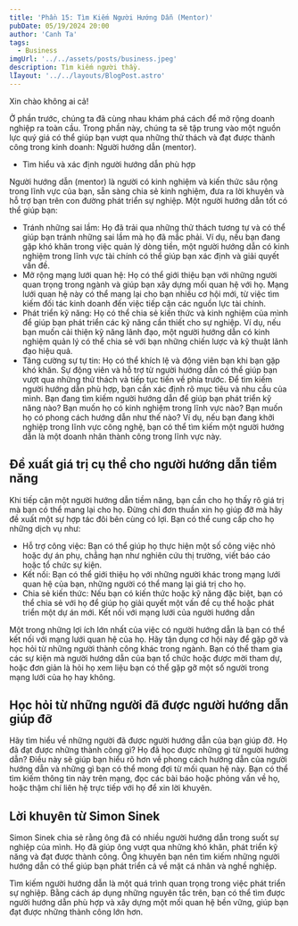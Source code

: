 ```yaml
---
title: 'Phần 15: Tìm Kiếm Người Hướng Dẫn (Mentor)'
pubDate: 05/19/2024 20:00
author: 'Canh Ta'
tags:
  - Business
imgUrl: '../../assets/posts/business.jpeg'
description: Tìm kiếm người thầy.
lÏayout: '../../layouts/BlogPost.astro'
---
```


Xin chào không ai cả!

Ở phần trước, chúng ta đã cùng nhau khám phá cách để mở rộng doanh nghiệp ra toàn cầu. Trong phần này, chúng ta sẽ tập trung vào một nguồn lực quý giá có thể giúp bạn vượt qua những thử thách và đạt được thành công trong kinh doanh: Người hướng dẫn (mentor).

- Tìm hiểu và xác định người hướng dẫn phù hợp

Người hướng dẫn (mentor) là người có kinh nghiệm và kiến thức sâu rộng trong lĩnh vực của bạn, sẵn sàng chia sẻ kinh nghiệm, đưa ra lời khuyên và hỗ trợ bạn trên con đường phát triển sự nghiệp. Một người hướng dẫn tốt có thể giúp bạn:

- Tránh những sai lầm: Họ đã trải qua những thử thách tương tự và có thể giúp bạn tránh những sai lầm mà họ đã mắc phải. Ví dụ, nếu bạn đang gặp khó khăn trong việc quản lý dòng tiền, một người hướng dẫn có kinh nghiệm trong lĩnh vực tài chính có thể giúp bạn xác định và giải quyết vấn đề.
- Mở rộng mạng lưới quan hệ: Họ có thể giới thiệu bạn với những người quan trọng trong ngành và giúp bạn xây dựng mối quan hệ với họ. Mạng lưới quan hệ này có thể mang lại cho bạn nhiều cơ hội mới, từ việc tìm kiếm đối tác kinh doanh đến việc tiếp cận các nguồn lực tài chính.
- Phát triển kỹ năng: Họ có thể chia sẻ kiến thức và kinh nghiệm của mình để giúp bạn phát triển các kỹ năng cần thiết cho sự nghiệp. Ví dụ, nếu bạn muốn cải thiện kỹ năng lãnh đạo, một người hướng dẫn có kinh nghiệm quản lý có thể chia sẻ với bạn những chiến lược và kỹ thuật lãnh đạo hiệu quả.
- Tăng cường sự tự tin: Họ có thể khích lệ và động viên bạn khi bạn gặp khó khăn. Sự động viên và hỗ trợ từ người hướng dẫn có thể giúp bạn vượt qua những thử thách và tiếp tục tiến về phía trước.
  Để tìm kiếm người hướng dẫn phù hợp, bạn cần xác định rõ mục tiêu và nhu cầu của mình. Bạn đang tìm kiếm người hướng dẫn để giúp bạn phát triển kỹ năng nào? Bạn muốn họ có kinh nghiệm trong lĩnh vực nào? Bạn muốn họ có phong cách hướng dẫn như thế nào? Ví dụ, nếu bạn đang khởi nghiệp trong lĩnh vực công nghệ, bạn có thể tìm kiếm một người hướng dẫn là một doanh nhân thành công trong lĩnh vực này.

## Đề xuất giá trị cụ thể cho người hướng dẫn tiềm năng

Khi tiếp cận một người hướng dẫn tiềm năng, bạn cần cho họ thấy rõ giá trị mà bạn có thể mang lại cho họ. Đừng chỉ đơn thuần xin họ giúp đỡ mà hãy đề xuất một sự hợp tác đôi bên cùng có lợi. Bạn có thể cung cấp cho họ những dịch vụ như:

- Hỗ trợ công việc: Bạn có thể giúp họ thực hiện một số công việc nhỏ hoặc dự án phụ, chẳng hạn như nghiên cứu thị trường, viết báo cáo hoặc tổ chức sự kiện.
- Kết nối: Bạn có thể giới thiệu họ với những người khác trong mạng lưới quan hệ của bạn, những người có thể mang lại giá trị cho họ.
- Chia sẻ kiến thức: Nếu bạn có kiến thức hoặc kỹ năng đặc biệt, bạn có thể chia sẻ với họ để giúp họ giải quyết một vấn đề cụ thể hoặc phát triển một dự án mới.
  Kết nối với mạng lưới của người hướng dẫn

Một trong những lợi ích lớn nhất của việc có người hướng dẫn là bạn có thể kết nối với mạng lưới quan hệ của họ. Hãy tận dụng cơ hội này để gặp gỡ và học hỏi từ những người thành công khác trong ngành. Bạn có thể tham gia các sự kiện mà người hướng dẫn của bạn tổ chức hoặc được mời tham dự, hoặc đơn giản là hỏi họ xem liệu bạn có thể gặp gỡ một số người trong mạng lưới của họ hay không.

## Học hỏi từ những người đã được người hướng dẫn giúp đỡ

Hãy tìm hiểu về những người đã được người hướng dẫn của bạn giúp đỡ. Họ đã đạt được những thành công gì? Họ đã học được những gì từ người hướng dẫn? Điều này sẽ giúp bạn hiểu rõ hơn về phong cách hướng dẫn của người hướng dẫn và những gì bạn có thể mong đợi từ mối quan hệ này. Bạn có thể tìm kiếm thông tin này trên mạng, đọc các bài báo hoặc phỏng vấn về họ, hoặc thậm chí liên hệ trực tiếp với họ để xin lời khuyên.

## Lời khuyên từ Simon Sinek

Simon Sinek chia sẻ rằng ông đã có nhiều người hướng dẫn trong suốt sự nghiệp của mình. Họ đã giúp ông vượt qua những khó khăn, phát triển kỹ năng và đạt được thành công. Ông khuyên bạn nên tìm kiếm những người hướng dẫn có thể giúp bạn phát triển cả về mặt cá nhân và nghề nghiệp.

Tìm kiếm người hướng dẫn là một quá trình quan trọng trong việc phát triển sự nghiệp. Bằng cách áp dụng những nguyên tắc trên, bạn có thể tìm được người hướng dẫn phù hợp và xây dựng một mối quan hệ bền vững, giúp bạn đạt được những thành công lớn hơn.
